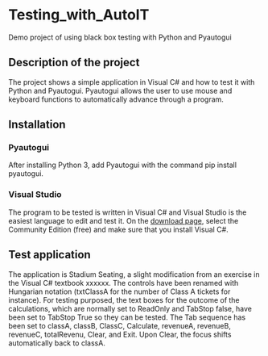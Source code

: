 # Testing_with_AutoIT
 Demo project of using black box testing with Python and Pyautogui

## Description of the project
The project shows a simple application in Visual C# and how to test it with Python and Pyautogui. Pyautogui allows the user to use mouse and keyboard functions to automatically advance through a  program.

## Installation
### Pyautogui
After installing Python 3, add Pyautogui with the command pip install pyautogui.
### Visual Studio
The program to be tested is written in Visual C# and Visual Studio is the easiest language to edit and test it. On the [download page](https://visualstudio.microsoft.com/downloads/), select the Community Edition (free) and make sure that you install Visual C#. 

## Test application
The application is Stadium Seating, a slight modification from an exercise in the Visual C# textbook xxxxxx. The controls have been renamed with Hungarian notation (txtClassA for the number of Class A tickets for instance). For testing purposed, the text boxes for the outcome of the calculations, which are normally set to ReadOnly and TabStop false, have been set to TabStop True so they can be tested. The Tab sequence has been set to classA, classB, ClassC, Calculate, revenueA, revenueB, revenueC, totalRevenu, Clear, and Exit. Upon Clear, the focus shifts automatically back to classA. 
